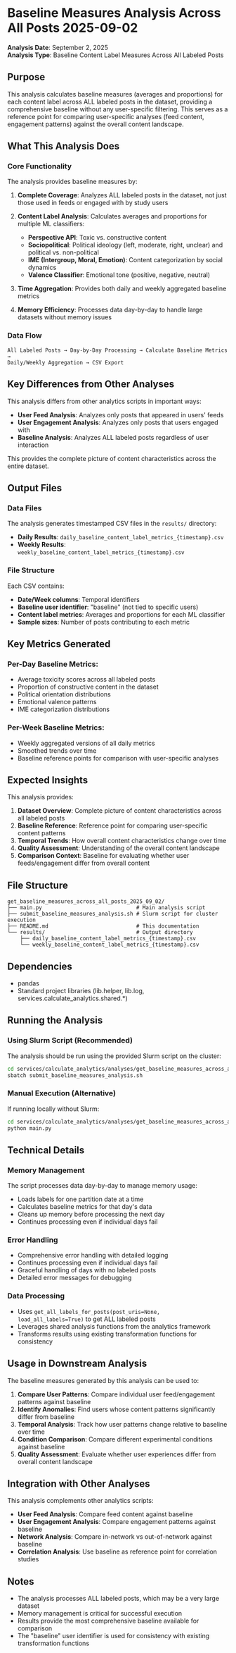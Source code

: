 # Baseline Measures Analysis Across All Posts 2025-09-02

**Analysis Date**: September 2, 2025  
**Analysis Type**: Baseline Content Label Measures Across All Labeled Posts

## Purpose

This analysis calculates baseline measures (averages and proportions) for each content label across ALL labeled posts in the dataset, providing a comprehensive baseline without any user-specific filtering. This serves as a reference point for comparing user-specific analyses (feed content, engagement patterns) against the overall content landscape.

## What This Analysis Does

### **Core Functionality**
The analysis provides baseline measures by:

1. **Complete Coverage**: Analyzes ALL labeled posts in the dataset, not just those used in feeds or engaged with by study users
2. **Content Label Analysis**: Calculates averages and proportions for multiple ML classifiers:
   - **Perspective API**: Toxic vs. constructive content
   - **Sociopolitical**: Political ideology (left, moderate, right, unclear) and political vs. non-political
   - **IME (Intergroup, Moral, Emotion)**: Content categorization by social dynamics
   - **Valence Classifier**: Emotional tone (positive, negative, neutral)

3. **Time Aggregation**: Provides both daily and weekly aggregated baseline metrics
4. **Memory Efficiency**: Processes data day-by-day to handle large datasets without memory issues

### **Data Flow**

```
All Labeled Posts → Day-by-Day Processing → Calculate Baseline Metrics → 
Daily/Weekly Aggregation → CSV Export
```

## Key Differences from Other Analyses

This analysis differs from other analytics scripts in important ways:

- **User Feed Analysis**: Analyzes only posts that appeared in users' feeds
- **User Engagement Analysis**: Analyzes only posts that users engaged with
- **Baseline Analysis**: Analyzes ALL labeled posts regardless of user interaction

This provides the complete picture of content characteristics across the entire dataset.

## Output Files

### **Data Files**

The analysis generates timestamped CSV files in the `results/` directory:

- **Daily Results**: `daily_baseline_content_label_metrics_{timestamp}.csv`
- **Weekly Results**: `weekly_baseline_content_label_metrics_{timestamp}.csv`

### **File Structure**

Each CSV contains:
- **Date/Week columns**: Temporal identifiers
- **Baseline user identifier**: "baseline" (not tied to specific users)
- **Content label metrics**: Averages and proportions for each ML classifier
- **Sample sizes**: Number of posts contributing to each metric

## Key Metrics Generated

### **Per-Day Baseline Metrics:**
- Average toxicity scores across all labeled posts
- Proportion of constructive content in the dataset
- Political orientation distributions
- Emotional valence patterns
- IME categorization distributions

### **Per-Week Baseline Metrics:**
- Weekly aggregated versions of all daily metrics
- Smoothed trends over time
- Baseline reference points for comparison with user-specific analyses

## Expected Insights

This analysis provides:

1. **Dataset Overview**: Complete picture of content characteristics across all labeled posts
2. **Baseline Reference**: Reference point for comparing user-specific content patterns
3. **Temporal Trends**: How overall content characteristics change over time
4. **Quality Assessment**: Understanding of the overall content landscape
5. **Comparison Context**: Baseline for evaluating whether user feeds/engagement differ from overall content

## File Structure

```
get_baseline_measures_across_all_posts_2025_09_02/
├── main.py                              # Main analysis script
├── submit_baseline_measures_analysis.sh # Slurm script for cluster execution
├── README.md                            # This documentation
└── results/                             # Output directory
    ├── daily_baseline_content_label_metrics_{timestamp}.csv
    └── weekly_baseline_content_label_metrics_{timestamp}.csv
```

## Dependencies

- pandas
- Standard project libraries (lib.helper, lib.log, services.calculate_analytics.shared.*)

## Running the Analysis

### **Using Slurm Script (Recommended)**

The analysis should be run using the provided Slurm script on the cluster:

```bash
cd services/calculate_analytics/analyses/get_baseline_measures_across_all_posts_2025_09_02
sbatch submit_baseline_measures_analysis.sh
```

### **Manual Execution (Alternative)**

If running locally without Slurm:

```bash
cd services/calculate_analytics/analyses/get_baseline_measures_across_all_posts_2025_09_02
python main.py
```

## Technical Details

### **Memory Management**
The script processes data day-by-day to manage memory usage:
- Loads labels for one partition date at a time
- Calculates baseline metrics for that day's data
- Cleans up memory before processing the next day
- Continues processing even if individual days fail

### **Error Handling**
- Comprehensive error handling with detailed logging
- Continues processing even if individual days fail
- Graceful handling of days with no labeled posts
- Detailed error messages for debugging

### **Data Processing**
- Uses `get_all_labels_for_posts(post_uris=None, load_all_labels=True)` to get ALL labeled posts
- Leverages shared analysis functions from the analytics framework
- Transforms results using existing transformation functions for consistency

## Usage in Downstream Analysis

The baseline measures generated by this analysis can be used to:

1. **Compare User Patterns**: Compare individual user feed/engagement patterns against baseline
2. **Identify Anomalies**: Find users whose content patterns significantly differ from baseline
3. **Temporal Analysis**: Track how user patterns change relative to baseline over time
4. **Condition Comparison**: Compare different experimental conditions against baseline
5. **Quality Assessment**: Evaluate whether user experiences differ from overall content landscape

## Integration with Other Analyses

This analysis complements other analytics scripts:

- **User Feed Analysis**: Compare feed content against baseline
- **User Engagement Analysis**: Compare engagement patterns against baseline  
- **Network Analysis**: Compare in-network vs out-of-network against baseline
- **Correlation Analysis**: Use baseline as reference point for correlation studies

## Notes

- The analysis processes ALL labeled posts, which may be a very large dataset
- Memory management is critical for successful execution
- Results provide the most comprehensive baseline available for comparison
- The "baseline" user identifier is used for consistency with existing transformation functions
